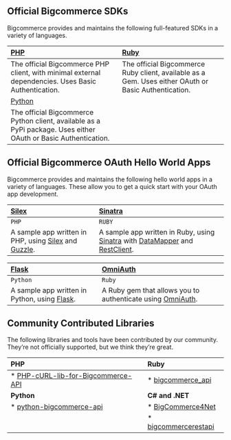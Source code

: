 ## Official Bigcommerce SDKs

Bigcommerce provides and maintains the following full-featured SDKs in a variety of languages.

|[PHP](https://github.com/bigcommerce/bigcommerce-api-php)|[Ruby](https://github.com/bigcommerce/bigcommerce-api-ruby)|
|:----------|:-----------|
|The official Bigcommerce PHP client, with minimal external dependencies. Uses Basic Authentication.|The official Bigcommerce Ruby client, available as a Gem. Uses either OAuth or Basic Authentication.
|[Python](https://github.com/bigcommerce/bigcommerce-api-python)|| 
|The official Bigcommerce Python client, available as a PyPi package. Uses either OAuth or Basic Authentication.||

</div>

## Official Bigcommerce OAuth Hello World Apps

Bigcommerce provides and maintains the following hello world apps in a variety of languages. These allow you to get a quick start with your OAuth app development.

|[Silex](https://github.com/bigcommerce/hello-world-app-php-silex)| [Sinatra](https://github.com/bigcommerce/hello-world-app-ruby-sinatra)|
|:--------------------------|:--------------------|
`PHP`|`RUBY`
|A sample app written in PHP, using [Silex](http://silex.sensiolabs.org/) and [Guzzle](http://docs.guzzlephp.org/en/latest/).|A sample app written in Ruby, using [Sinatra](http://www.sinatrarb.com/) with [DataMapper](http://datamapper.org/) and [RestClient](http://rubydoc.info/github/rest-client/rest-client).|

|[Flask](https://github.com/bigcommerce/hello-world-app-python-flask)| [OmniAuth](https://github.com/bigcommerce/omniauth-bigcommerce)|
|:---------------|:----------------|
|`Python`|`Ruby`|
|A sample app written in Python, using [Flask](http://flask.pocoo.org/).|A Ruby gem that allows you to authenticate using [OmniAuth](https://github.com/intridea/omniauth/wiki).|

</div>

## Community Contributed Libraries

The following libraries and tools have been contributed by our community. They’re not officially supported, but we think they’re great.

|PHP|Ruby|
|:----|:----|
|*  [PHP-cURL-lib-for-Bigcommerce-API](https://github.com/adambilsing/PHP-cURL-lib-for-Bigcommerce-API)|*   [bigcommerce_api](https://github.com/ideaoforder/bigcommerce_api)|
|**Python**|**C# and .NET** |
|*   [python-bigcommerce-api](https://github.com/Clean-Cole/python-bigcommerce-api)|*   [BigCommerce4Net](https://github.com/worstone/BigCommerce4Net)    |
||*   [bigcommercerestapi](https://github.com/jmawebtech/bigcommercerestapi)|


</div>

</div>
